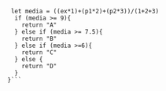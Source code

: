 ```function calculaNota(ex, p1, p2) {
 let media = ((ex*1)+(p1*2)+(p2*3))/(1+2+3)
  if (media >= 9){
    return "A"
  } else if (media >= 7.5){
    return "B"
  } else if (media >=6){
    return "C"
  } else {
    return "D"
  }
}```